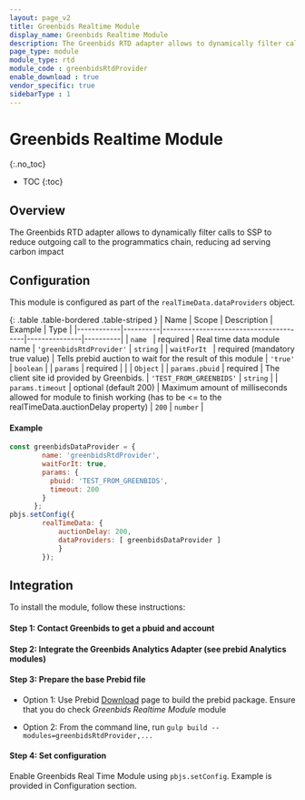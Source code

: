 ```yaml
---
layout: page_v2
title: Greenbids Realtime Module
display_name: Greenbids Realtime Module
description: The Greenbids RTD adapter allows to dynamically filter calls to SSP to reduce outgoing call to the programmatics chain, reducing ad serving carbon impact
page_type: module
module_type: rtd
module_code : greenbidsRtdProvider
enable_download : true
vendor_specific: true
sidebarType : 1
---
```


# Greenbids Realtime Module
{:.no_toc}

* TOC
{:toc}

## Overview

The Greenbids RTD adapter allows to dynamically filter calls to SSP to reduce outgoing call to the programmatics chain, reducing ad serving carbon impact

## Configuration

This module is configured as part of the `realTimeData.dataProviders` object.

{: .table .table-bordered .table-striped }
| Name       | Scope    | Description                            | Example       | Type     |
|------------|----------|----------------------------------------|---------------|----------|
| `name `     | required | Real time data module name | `'greenbidsRtdProvider'`   | `string` |
| `waitForIt `     | required (mandatory true value) | Tells prebid auction to wait for the result of this module | `'true'`   | `boolean` |
| `params`      | required |  | | `Object` |
| `params.pbuid`      | required | The client site id provided by Greenbids. | `'TEST_FROM_GREENBIDS'` | `string` |
| `params.timeout`      | optional (default 200) | Maximum amount of milliseconds allowed for module to finish working (has to be <= to the realTimeData.auctionDelay property) | `200` | `number` |

#### Example

```javascript
const greenbidsDataProvider = {
        name: 'greenbidsRtdProvider',
        waitForIt: true,
        params: {
          pbuid: 'TEST_FROM_GREENBIDS',
          timeout: 200
        }
      };
pbjs.setConfig({
        realTimeData: {
            auctionDelay: 200,
            dataProviders: [ greenbidsDataProvider ]
            }
        });
```

## Integration
To install the module, follow these instructions:

#### Step 1: Contact Greenbids to get a pbuid and account

#### Step 2: Integrate the Greenbids Analytics Adapter (see prebid Analytics modules)

#### Step 3: Prepare the base Prebid file

- Option 1: Use Prebid [Download](/download.html) page to build the prebid package. Ensure that you do check *Greenbids Realtime Module* module

- Option 2: From the command line, run `gulp build --modules=greenbidsRtdProvider,...`

#### Step 4: Set configuration

Enable Greenbids Real Time Module using `pbjs.setConfig`. Example is provided in Configuration section.